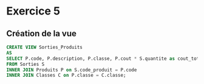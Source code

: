 # Exercice 5


## Création de la vue

```sql
CREATE VIEW Sorties_Produits
AS
SELECT P.code, P.description, P.classe, P.cout * S.quantite as cout_total, C.taxable
FROM Sorties S
INNER JOIN Produits P on S.code_produit = P.code
INNER JOIN Classes C on P.classe = C.classe;
```
